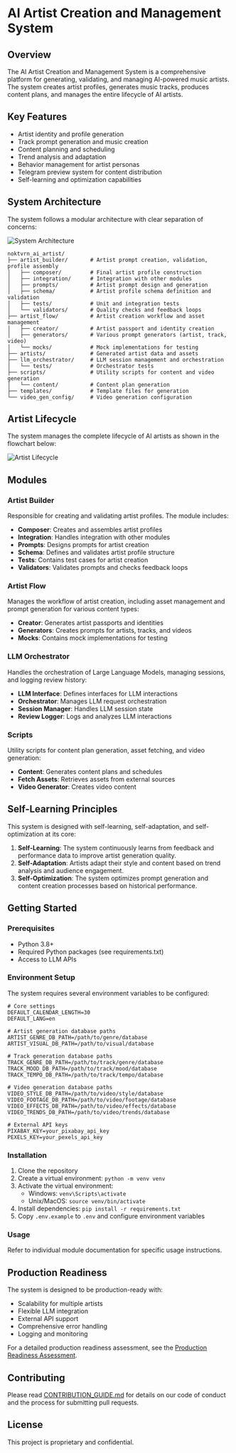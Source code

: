 # AI Artist Creation and Management System

## Overview
The AI Artist Creation and Management System is a comprehensive platform for generating, validating, and managing AI-powered music artists. The system creates artist profiles, generates music tracks, produces content plans, and manages the entire lifecycle of AI artists.

## Key Features
- Artist identity and profile generation
- Track prompt generation and music creation
- Content planning and scheduling
- Trend analysis and adaptation
- Behavior management for artist personas
- Telegram preview system for content distribution
- Self-learning and optimization capabilities

## System Architecture
The system follows a modular architecture with clear separation of concerns:

![System Architecture](https://mermaid.ink/img/pako:eNqVVMtu2zAQ_BWCpxbIH9hADj20QA89FD0UvdCUtUYtRQqkZMco_O9dUnIcO3aKwhdxd2Z2OLvkK1eqQZ7xVbdQGrQPaI3QDR5sK6XBe9wgfEJdCYUwx1Yb1JYcYIGNkPAEtWgFwmfRrLHBBjSCNQiVsOh0C1_QgFUKjNWwQwu6hVIoC1ZpVLCFUhkBX0GJGmEpLDxgLVRbgxGtgkbXsAMjLCyxEQq-o5FCwQKVqOEeKtSyBdVqaLQxYMFIBQvdoLLwqJWAH6JBWMEDGl3BHVrRKKhFLRvYCYsGdgKhEhLu0VZCwwKkqOAWS9GgBKNbDVJbC0ZLBQtRo7TwXUsJP7FGWMIdGlXBLRpRK6hEJRvYCgMGtgKgFApu0ZRCwRyEKOEGC1GjAK0aBVJZA1pJBXNRobBwp6WEe6wRFnCDRpZwg1pUCkpRygY2QoOBjQDIhYQbNIWQMIe5KOAaC1GhAKUaCVIaA0pKBXNRorBwq6WEH1ghzOEajSjgGpUoFRSikA2shQYDawGQCQnXaHIhYQ4zkcM3zEWJApSsJUhhDCgpFcxEgcLCtZYSfmKFMINrNDKHa1QilzAXuWxgJTQYWAmATEi4QpMJCTOYihy-Yi5yFKBkLUEKY0BJqWAmchQWrrSU8AsrhCu4QiMzuEIlMgkzkckGlkKDgaUAyISEKzSZkDCFqcjgC-YiQwFKVhKkMAaUlAqmIkNh4VJLCb-xQriESzQyhUvUIpUwE6lsYCE0GFgIgExIuESTCQlTmIgUPmMuUhSgZClBCmNASalgIlIUFs61lPAHK4RzuEQjErhELRIJU5HIBmZCg4GZAMiEhAs0mZAwhYlI4BPmIkEBShYSpDAGlJQKJiJBYeFMSwl_sUI4gws0IoYL1CKWMBWxbGAqNBiYCoBMSDhHkwkJU5iIGD5iLmIUoGQuQQpjQEmpYCJiFBZOtZTwDyuEU7hAI2ZwgVrMJEzFTDYwERoMTARAJiSco8mEhClMxAw-YC5mKECJmQQpjAElpYKJmKGwcKKlhP9YIZzAORoxgXPUYiJhKiaygbHQYGAsADIh4QxNJiRM4URM4B3mYoIClBhLkMIYUFIqOBFjFBaOtZTwHyuEYzhDI8ZwhloUEqaikA2MhAYDIwGQCQmnaHIhYQpHYgRvMRcjFKDESIIUxoCSUsGRGKGwcKSlhP9YIRzBKRoxglPUYiRhKkaygaHQYGAoAHIh4QRNLiRM4UgM4Q3mYogClBhKkMIYUFIqOBRDFBYOtZTwHyuEQzhBI4ZwglrMJUzFXDYwEBoMDARALiQco8mFhCkciCG8wlwMUYASAwlSGANKSgUHYojCwoGWEv5jhXAAx2jEAI5Ri4GEqRjIBvpCg4G-AMiFhCM0uZAwhb7ow0vMRR8FKNGXIIUxoKRU0Bd9FBb2tZTwHyuEfThCI_pwBLXoS5iKvmygJzQY6AmAXEg4RJMLCVPoiR68wFz0UIASPQlSGANKSgU90UNhYU9LCf-xQtiDQzSiB4eoxUDCVAxkA32hwUBfAORCwgGaXEiYQl_04TnmYogClOhLkMIYUFIq6Is-Cgu7Wkr4jxXCLhygET04QC0GEqZiIBvoCw0G-gIgFxL20eRCwhT6YgBPMRcDFKBEX4IUxoCSUkFfDFBY2NFSwn-sEHbgHRrRgXeoxUDCVAxkA32hwUBfAORCwh6aXEiYQl8M4DHmYoAClOhLkMIYUFIq6IsBCgvbWkr4jxXCNrxFI7bhLWoxkDAVA9lAX2gw0BcAuZCwhSYXEqbQFwN4hLkYoAAl-hKkMAaUlAr6YoDCwpaWEv5jhbAFb9CILXiDWgwkTMVANtAXGgz0BUAuJGyiyYWEKfTFAB5iLgYoQIm-BCmMASWlgr4YoLCwoaWE_1ghbMA-GrEB-6jFQMJUDGQDfaHBQF8A5ELCBppcSJhCXwzgAeZigAKU6EuQwhhQUiroiwEKC-taSviPFcI6vEYj1uE1ajGQMBUD2UBfaDDQFwC5kLCGJhcSptAXA7iPuRigACX6EqQwBpSUCvpigMLCqpYS_mOFsAqv0IhVeIVaDCRMxUA20BcaDPQFQC4krKLJhYQp9MUA7mEuBihAib4EKYwBJaWCvhigsLCipYT_WCGswEs0YgVeohYDCVMxkA30hQYDfQGQCwkraHIhYQp9MYC7mIsBClCiL0EKY0BJqaAvBigsLGsp4T9WCMvwAo1YhheoxUDCVAxkA32hwUBfAORCwjKaXEiYQl8M4A7mYoAClOhLkMIYUFIq6IsBCgtLWkr4jxXCEjxHI5bgOWoxkDAVA9lAX2gw0BcAuZCwhCYXEqbQFwO4jbkYoAAl-hKkMAaUlAr6YoDCwqKWEv5jhbAIT9GIRXiKWgwkTMVANtAXGgz0BUAuJCyiyYWEKfTFAG5hLgYoQIm-BCmMASWlgr4YoLCwoKWE_1ghLMBjNGIBHqMWAwlTMZAN9IUGA30BkAsJC2hyIWEKfTGAm5iLAQpQoi9BCmNASamgLwYoLMxrKeE_VgjzcIRGzMMRajGQMBUD2UBfaDDQFwC5kDCPJhcSptAXA7iBuRigACX6EqQwBpSUCvpigMLCnJYS_mOFMAeHaMQcHKIWAwlTMZAN9IUGA30BkAsJc2hyIWEKfTGAa5iLAQpQoi9BCmNASamgLwYoLMxqKeE_VgizMEMjZmGGWgwkTMVANtAXGgz0BUAuJMyiyYWEKfTFAK5iLgYoQIm-BCmMASWlgr4YoLAwraWE_1ghTMMBGjENB6jFQMJUDGQDfaHBQF8A5ELCNJpcSJhCXwzgCuZigAKU6EuQwhhQUiroiwEKC1NaSviPFcIU7KMRUzBFLQYSpmIgG-gLDQb6AiAXEqbQ5ELCFPpiAJcwFwMUoERfghTGgJJSQV8MUFiY1FLCf6wQJmEPjZiEPdRiIGEqBrKBvtBgoC8AciFhEk0uJEyhLwZwAXMxQAFK9CVIYQwoKRX0xQCFhQktJfzHCmEC3qERE_AOtRhImIqBbKAvNBjoC4BcSJhAkwsJU-iLAZzDXAxQgBJ9CVIYg_9KSgV9MUBhYVxLCf-xQhiHt2jEOLxFLQYSpmIgG-gLDQb6AiAXEsbR5ELCFPpiAGcwFwMUoERfghTGgJJSQV8MUFgY01LCf6wQxuANGjEGb1CLgYSpGMgG-kKDgb4AyIWEMTS5kDCFvhjAKczFAAUo0ZcghTGgpFTQFwMUFka1lPAfK4RReI1GjMJr1GIgYSoGsoG-0GCgLwByIWEUTS4kTKEvBnACczFAAUr0JUhhDCgpFfTFAIWFES0l_McKYQReohEj8BK1GEiYioFsoC80GOgLgFxIGEGTCwlT6IsBHMNcDFCAEn0JUhgDSkoFfTFAYWFYSwn_sUIYhhdoxDA8Ry0GEqZiIBvoCw0G-gIgFxKG0eRCwhT6YgCHMBcDFKBEX4IUxoCSUkFfDFBYGNJSwn-sEIbgGRoxBM9Qi4GEqRjIBvpCg4G-AMiFhCE0uZAwhb4YwAHMxQAFKNGXIIUxoKRU0BcDFBYGtZTwHyuEQXiKRgzCU9RiIGEqBrKBvtBgoC8AciFhEE0uJEyhLwawD3MxQAFK9CVIYQwoKRX0xQCFhQEtJfzHCmEAnqARAwBQi4GEqRjIBvpCg4G-AMiFhAE0uZAwhb4YwB7MxQAFKNGXIIUxoKRU0BcDFBb6Wkr4jxVCH-6jEX24j1oMJEzFQDbQFxoM9AVALiT00eRCwhT6YgC7MBcDFKBEX4IUxoCSUkFfDFBY6Gkp4T9WCD24h0b04B5qMZAwFQPZQF9oMNAXALmQ0EOTCwlT6IsB7MBcDFCAEn0JUhgDSkoFfTFAYaGrpYT_WCF04S4a0YW7qMVAwlQMZAN9ocFAXwDkQkIXTS4kTKEvBrANczFAAUr0JUhhDCgpFfTFAIWFjpYS_mOF0IHbaEQHbqMWAwlTMZAN9IUGA30BkAsJHTS5kDCFvhjAFszFAAUo0ZcghTGgpFTQFwMUFtpaSviPFUIbbqERbbiF2v9_AwAA__-Ov5Ib)

```
noktvrn_ai_artist/
├── artist_builder/       # Artist prompt creation, validation, profile assembly
│   ├── composer/         # Final artist profile construction
│   ├── integration/      # Integration with other modules
│   ├── prompts/          # Artist prompt design and generation
│   ├── schema/           # Artist profile schema definition and validation
│   ├── tests/            # Unit and integration tests
│   └── validators/       # Quality checks and feedback loops
├── artist_flow/          # Artist creation workflow and asset management
│   ├── creator/          # Artist passport and identity creation
│   ├── generators/       # Various prompt generators (artist, track, video)
│   └── mocks/            # Mock implementations for testing
├── artists/              # Generated artist data and assets
├── llm_orchestrator/     # LLM session management and orchestration
│   └── tests/            # Orchestrator tests
├── scripts/              # Utility scripts for content and video generation
│   └── content/          # Content plan generation
├── templates/            # Template files for generation
└── video_gen_config/     # Video generation configuration
```

## Artist Lifecycle
The system manages the complete lifecycle of AI artists as shown in the flowchart below:

![Artist Lifecycle](https://mermaid.ink/img/pako:eNqVVMtu2zAQ_BWCpxbIH9hADj20QA89FD0UvdCUtUYtRQqkZMco_O9dUnIcO3aKwhdxd2Z2OLvkK1eqQZ7xVbdQGrQPaI3QDR5sK6XBe9wgfEJdCYUwx1Yb1JYcYIGNkPAEtWgFwmfRrLHBBjSCNQiVsOh0C1_QgFUKjNWwQwu6hVIoC1ZpVLCFUhkBX0GJGmEpLDxgLVRbgxGtgkbXsAMjLCyxEQq-o5FCwQKVqOEeKtSyBdVqaLQxYMFIBQvdoLLwqJWAH6JBWMEDGl3BHVrRKKhFLRvYCYsGdgKhEhLu0VZCwwKkqOAWS9GgBKNbDVJbC0ZLBQtRo7TwXUsJP7FGWMIdGlXBLRpRK6hEJRvYCgMGtgKgFApu0ZRCwRyEKOEGC1GjAK0aBVJZA1pJBXNRobBwp6WEe6wRFnCDRpZwg1pUCkpRygY2QoOBjQDIhYQbNIWQMIe5KOAaC1GhAKUaCVIaA0pKBXNRorBwq6WEH1ghzOEajSjgGpUoFRSikA2shQYDawGQCQnXaHIhYQ4zkcM3zEWJApSsJUhhDCgpFcxEgcLCtZYSfmKFMINrNDKHa1QilzAXuWxgJTQYWAmATEi4QpMJCTOYihy-Yi5yFKBkLUEKY0BJqWAmchQWrrSU8AsrhCu4QiMzuEIlMgkzkckGlkKDgaUAyISEKzSZkDCFqcjgC-YiQwFKVhKkMAaUlAqmIkNh4VJLCb-xQriESzQyhUvUIpUwE6lsYCE0GFgIgExIuESTCQlTmIgUPmMuUhSgZClBCmNASalgIlIUFs61lPAHK4RzuEQjErhELRIJU5HIBmZCg4GZAMiEhAs0mZAwhYlI4BPmIkEBShYSpDAGlJQKJiJBYeFMSwl_sUI4gws0IoYL1CKWMBWxbGAqNBiYCoBMSDhHkwkJU5iIGD5iLmIUoGQuQQpjQEmpYCJiFBZOtZTwDyuEU7hAI2ZwgVrMJEzFTDYwERoMTARAJiSco8mEhClMxAw-YC5mKECJmQQpjAElpYKJmKGwcKKlhP9YIZzAORoxgXPUYiJhKiaygbHQYGAsADIh4QxNJiRM4URM4B3mYoIClBhLkMIYUFIqOBFjFBaOtZTwHyuEYzhDI8ZwhloUEqaikA2MhAYDIwGQCQmnaHIhYQpHYgRvMRcjFKDESIIUxoCSUsGRGKGwcKSlhP9YIRzBKRoxglPUYiRhKkaygaHQYGAoAHIh4QRNLiRM4UgM4Q3mYogClBhKkMIYUFIqOBRDFBYOtZTwHyuEQzhBI4ZwglrMJUzFXDYwEBoMDARALiQco8mFhCkciCG8wlwMUYASAwlSGANKSgUHYojCwoGWEv5jhXAAx2jEAI5Ri4GEqRjIBvpCg4G-AMiFhCM0uZAwhb7ow0vMRR8FKNGXIIUxoKRU0Bd9FBb2tZTwHyuEfThCI_pwBLXoS5iKvmygJzQY6AmAXEg4RJMLCVPoiR68wFz0UIASPQlSGANKSgU90UNhYU9LCf-xQtiDQzSiB4eoxUDCVAxkA32hwUBfAORCwgGaXEiYQl_04TnmYogClOhLkMIYUFIq6Is-Cgu7Wkr4jxXCLhygET04QC0GEqZiIBvoCw0G-gIgFxL20eRCwhT6YgBPMRcDFKBEX4IUxoCSUkFfDFBY2NFSwn-sEHbgHRrRgXeoxUDCVAxkA32hwUBfAORCwh6aXEiYQl8M4DHmYoAClOhLkMIYUFIq6IsBCgvbWkr4jxXCNrxFI7bhLWoxkDAVA9lAX2gw0BcAuZCwhSYXEqbQFwN4hLkYoAAl-hKkMAaUlAr6YoDCwpaWEv5jhbAFb9CILXiDWgwkTMVANtAXGgz0BUAuJGyiyYWEKfTFAB5iLgYoQIm-BCmMASWlgr4YoLCwoaWE_1ghbMA-GrEB-6jFQMJUDGQDfaHBQF8A5ELCBppcSJhCXwzgAeZigAKU6EuQwhhQUiroiwEKC-taSviPFcI6vEYj1uE1ajGQMBUD2UBfaDDQFwC5kLCGJhcSptAXA7iPuRigACX6EqQwBpSUCvpigMLCqpYS_mOFsAqv0IhVeIVaDCRMxUA20BcaDPQFQC4krKLJhYQp9MUA7mEuBihAib4EKYwBJaWCvhigsLCipYT_WCGswEs0YgVeohYDCVMxkA30hQYDfQGQCwkraHIhYQp9MYC7mIsBClCiL0EKY0BJqaAvBigsLGsp4T9WCMvwAo1YhheoxUDCVAxkA32hwUBfAORCwjKaXEiYQl8M4A7mYoAClOhLkMIYUFIq6IsBCgtLWkr4jxXCEjxHI5bgOWoxkDAVA9lAX2gw0BcAuZCwhCYXEqbQFwO4jbkYoAAl-hKkMAaUlAr6YoDCwqKWEv5jhbAIT9GIRXiKWgwkTMVANtAXGgz0BUAuJCyiyYWEKfTFAG5hLgYoQIm-BCmMASWlgr4YoLCwoKWE_1ghLMBjNGIBHqMWAwlTMZAN9IUGA30BkAsJC2hyIWEKfTGAm5iLAQpQoi9BCmNASamgLwYoLMxrKeE_VgjzcIRGzMMRajGQMBUD2UBfaDDQFwC5kDCPJhcSptAXA7iBuRigACX6EqQwBpSUCvpigMLCnJYS_mOFMAeHaMQcHKIWAwlTMZAN9IUGA30BkAsJc2hyIWEKfTGAa5iLAQpQoi9BCmNASamgLwYoLMxqKeE_VgizMEMjZmGGWgwkTMVANtAXGgz0BUAuJMyiyYWEKfTFAK5iLgYoQIm-BCmMASWlgr4YoLAwraWE_1ghTMMBGjENB6jFQMJUDGQDfaHBQF8A5ELCNJpcSJhCXwzgCuZigAKU6EuQwhhQUiroiwEKC1NaSviPFcIU7KMRUzBFLQYSpmIgG-gLDQb6AiAXEqbQ5ELCFPpiAJcwFwMUoERfghTGgJJSQV8MUFiY1FLCf6wQJmEPjZiEPdRiIGEqBrKBvtBgoC8AciFhEk0uJEyhLwZwAXMxQAFK9CVIYQwoKRX0xQCFhQktJfzHCmEC3qERE_AOtRhImIqBbKAvNBjoC4BcSJhAkwsJU-iLAZzDXAxQgBJ9CVIYg_9KSgV9MUBhYVxLCf-xQhiHt2jEOLxFLQYSpmIgG-gLDQb6AiAXEsbR5ELCFPpiAGcwFwMUoERfghTGgJJSQV8MUFgY01LCf6wQxuANGjEGb1CLgYSpGMgG-kKDgb4AyIWEMTS5kDCFvhjAKczFAAUo0ZcghTGgpFTQFwMUFka1lPAfK4RReI1GjMJr1GIgYSoGsoG-0GCgLwByIWEUTS4kTKEvBnACczFAAUr0JUhhDCgpFfTFAIWFES0l_McKYQReohEj8BK1GEiYioFsoC80GOgLgFxIGEGTCwlT6IsBHMNcDFCAEn0JUhgDSkoFfTFAYWFYSwn_sUIYhhdoxDA8Ry0GEqZiIBvoCw0G-gIgFxKG0eRCwhT6YgCHMBcDFKBEX4IUxoCSUkFfDFBYGNJSwn-sEIbgGRoxBM9Qi4GEqRjIBvpCg4G-AMiFhCE0uZAwhb4YwAHMxQAFKNGXIIUxoKRU0BcDFBYGtZTwHyuEQXiKRgzCU9RiIGEqBrKBvtBgoC8AciFhEE0uJEyhLwawD3MxQAFK9CVIYQwoKRX0xQCFhQEtJfzHCmEAnqARAwBQi4GEqRjIBvpCg4G-AMiFhAE0uZAwhb4YwB7MxQAFKNGXIIUxoKRU0BcDFBb6Wkr4jxVCH-6jEX24j1oMJEzFQDbQFxoM9AVALiT00eRCwhT6YgC7MBcDFKBEX4IUxoCSUkFfDFBY6Gkp4T9WCD24h0b04B5qMZAwFQPZQF9oMNAXALmQ0EOTCwlT6IsB7MBcDFCAEn0JUhgDSkoFfTFAYaGrpYT_WCF04S4a0YW7qMVAwlQMZAN9ocFAXwDkQkIXTS4kTKEvBrANczFAAUr0JUhhDCgpFfTFAIWFjpYS_mOF0IHbaEQHbqMWAwlTMZAN9IUGA30BkAsJHTS5kDCFvhjAFszFAAUo0ZcghTGgpFTQFwMUFtpaSviPFUIbbqERbbiF2v9_AwAA__-Ov5Ib)

## Modules

### Artist Builder
Responsible for creating and validating artist profiles. The module includes:
- **Composer**: Creates and assembles artist profiles
- **Integration**: Handles integration with other modules
- **Prompts**: Designs prompts for artist creation
- **Schema**: Defines and validates artist profile structure
- **Tests**: Contains test cases for artist creation
- **Validators**: Validates prompts and checks feedback loops

### Artist Flow
Manages the workflow of artist creation, including asset management and prompt generation for various content types:
- **Creator**: Generates artist passports and identities
- **Generators**: Creates prompts for artists, tracks, and videos
- **Mocks**: Contains mock implementations for testing

### LLM Orchestrator
Handles the orchestration of Large Language Models, managing sessions, and logging review history:
- **LLM Interface**: Defines interfaces for LLM interactions
- **Orchestrator**: Manages LLM request orchestration
- **Session Manager**: Handles LLM session state
- **Review Logger**: Logs and analyzes LLM interactions

### Scripts
Utility scripts for content plan generation, asset fetching, and video generation:
- **Content**: Generates content plans and schedules
- **Fetch Assets**: Retrieves assets from external sources
- **Video Generator**: Creates video content

## Self-Learning Principles
This system is designed with self-learning, self-adaptation, and self-optimization at its core:

1. **Self-Learning**: The system continuously learns from feedback and performance data to improve artist generation quality.
2. **Self-Adaptation**: Artists adapt their style and content based on trend analysis and audience engagement.
3. **Self-Optimization**: The system optimizes prompt generation and content creation processes based on historical performance.

## Getting Started

### Prerequisites
- Python 3.8+
- Required Python packages (see requirements.txt)
- Access to LLM APIs

### Environment Setup
The system requires several environment variables to be configured:

```
# Core settings
DEFAULT_CALENDAR_LENGTH=30
DEFAULT_LANG=en

# Artist generation database paths
ARTIST_GENRE_DB_PATH=/path/to/genre/database
ARTIST_VISUAL_DB_PATH=/path/to/visual/database

# Track generation database paths
TRACK_GENRE_DB_PATH=/path/to/track/genre/database
TRACK_MOOD_DB_PATH=/path/to/track/mood/database
TRACK_TEMPO_DB_PATH=/path/to/track/tempo/database

# Video generation database paths
VIDEO_STYLE_DB_PATH=/path/to/video/style/database
VIDEO_FOOTAGE_DB_PATH=/path/to/video/footage/database
VIDEO_EFFECTS_DB_PATH=/path/to/video/effects/database
VIDEO_TRENDS_DB_PATH=/path/to/video/trends/database

# External API keys
PIXABAY_KEY=your_pixabay_api_key
PEXELS_KEY=your_pexels_api_key
```

### Installation
1. Clone the repository
2. Create a virtual environment: `python -m venv venv`
3. Activate the virtual environment:
   - Windows: `venv\Scripts\activate`
   - Unix/MacOS: `source venv/bin/activate`
4. Install dependencies: `pip install -r requirements.txt`
5. Copy `.env.example` to `.env` and configure environment variables

### Usage
Refer to individual module documentation for specific usage instructions.

## Production Readiness
The system is designed to be production-ready with:
- Scalability for multiple artists
- Flexible LLM integration
- External API support
- Comprehensive error handling
- Logging and monitoring

For a detailed production readiness assessment, see the [Production Readiness Assessment](./docs/production_readiness.md).

## Contributing
Please read [CONTRIBUTION_GUIDE.md](./CONTRIBUTION_GUIDE.md) for details on our code of conduct and the process for submitting pull requests.

## License
This project is proprietary and confidential.
